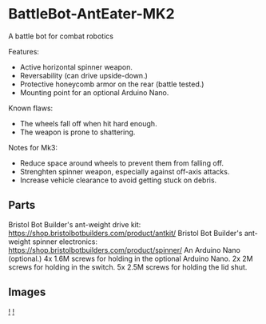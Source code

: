 # BattleBot-AntEater-MK2
 A battle bot for combat robotics

 Features:
 * Active horizontal spinner weapon.
 * Reversability (can drive upside-down.)
 * Protective honeycomb armor on the rear (battle tested.)
 * Mounting point for an optional Arduino Nano.

 Known flaws:
 * The wheels fall off when hit hard enough.
 * The weapon is prone to shattering.

 Notes for Mk3:
 * Reduce space around wheels to prevent them from falling off.
 * Strenghten spinner weapon, especially against off-axis attacks.
 * Increase vehicle clearance to avoid getting stuck on debris.

 ## Parts
 Bristol Bot Builder's ant-weight drive kit: https://shop.bristolbotbuilders.com/product/antkit/
 Bristol Bot Builder's ant-weight spinner electronics: https://shop.bristolbotbuilders.com/product/spinner/
 An Arduino Nano (optional.)
 4x 1.6M screws for holding in the optional Arduino Nano.
 2x 2M screws for holding in the switch.
 5x 2.5M screws for holding the lid shut.

 ## Images
 [!](images/Robotfull.PNG)
 [!](images/RobotInternal.PNG)